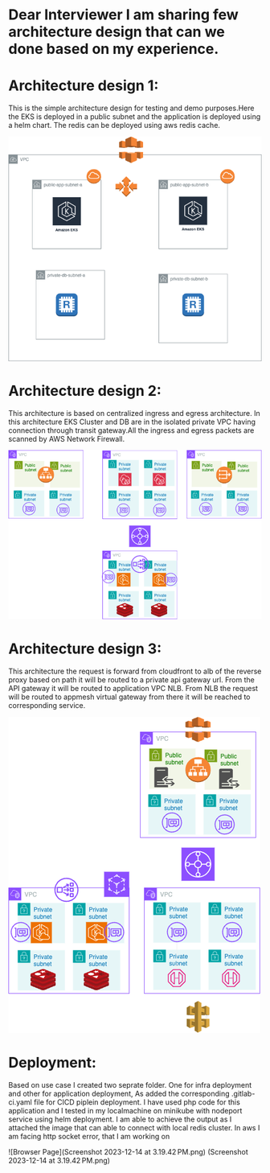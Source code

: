 # Dear Interviewer I am sharing few architecture design that can we done based on my experience.

# Architecture design 1:
   This is the simple architecture design for testing and demo purposes.Here the EKS is deployed in a public subnet and the application is deployed using a helm chart. The redis can be deployed using aws redis cache.

![Architecture-1](Two-tier.png)

# Architecture design 2:
   This architecture is based on centralized ingress and egress architecture. In this architecture EKS Cluster and DB are in the isolated private VPC having connection through transit gateway.All the ingress and egress packets are scanned by AWS Network Firewall.

![Architecture-2](centrilized-architecture.png)

# Architecture design 3:
   This architecture the request is forward from cloudfront to alb of the reverse proxy based on path it will be routed to a private api gateway url. From the API gateway it will be routed to application VPC  NLB. From NLB the request will be routed to appmesh virtual gateway from there it will be reached to corresponding service.

![Architecture-3](secure-architecture.png)


# Deployment:
  Based on use case I created two seprate folder. One for infra deployment and other for application deployment, As added the corresponding .gitlab-ci.yaml file for CICD piplein deployment. I have used php code for this application and I tested in my localmachine on minikube with nodeport service using helm deployment. I am able to achieve the output as I attached the image that can able to connect with local redis cluster. In aws I am facing http socket error, that I am working on 

![Browser Page](Screenshot 2023-12-14 at 3.19.42 PM.png)
(Screenshot 2023-12-14 at 3.19.42 PM.png)
